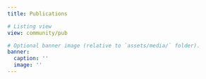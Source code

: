 ```yaml
---
title: Publications

# Listing view
view: community/pub

# Optional banner image (relative to `assets/media/` folder).
banner:
  caption: ''
  image: ''
---
```

